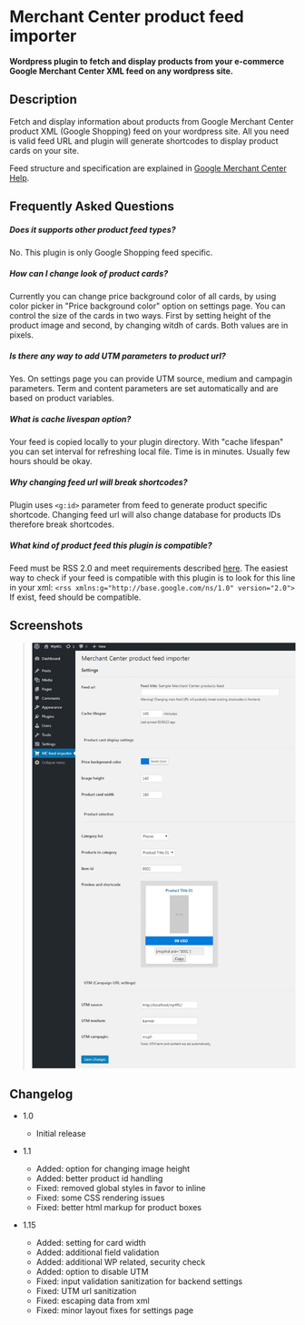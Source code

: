 # Merchant Center product feed importer

**Wordpress plugin to fetch and display products from your e-commerce Google Merchant Center XML feed on any wordpress site.**

## Description
Fetch and display information about products from Google Merchant Center product XML (Google Shopping) feed on your wordpress site. All you need is valid feed URL and plugin will generate shortcodes to display product cards on your site.

Feed structure and specification are explained in [Google Merchant Center Help](https://support.google.com/merchants/answer/7052112?visit_id=1-636317402488791740-723275688&hl=en&rd=1).

## Frequently Asked Questions

##### Does it supports other product feed types?

No. This plugin is only Google Shopping feed specific.

##### How can I change look of product cards?

Currently you can change price background color of all cards, by using color picker in "Price background color" option on settings page. You can control the size of the cards in two ways. First by setting height of the product image and second, by changing witdh of cards. Both values are in pixels.

##### Is there any way to add UTM parameters to product url?

Yes. On settings page you can provide UTM source, medium and campagin parameters. Term and content parameters are set automatically and are based on product variables.

##### What is cache livespan option?

Your feed is copied locally to your plugin directory. With "cache lifespan" you can set interval for refreshing local file. Time is in minutes. Usually few hours should be okay.

##### Why changing feed url will break shortcodes?

Plugin uses `<g:id>` parameter from feed to generate product specific shortcode. Changing feed url will also change database for products IDs therefore break shortcodes.

##### What kind of product feed this plugin is compatible?
Feed must be RSS 2.0 and meet requirements described [here](https://support.google.com/merchants/answer/160589?hl=en). The easiest way to check if your feed is compatible with this plugin is to look for this line in your xml: `<rss xmlns:g="http://base.google.com/ns/1.0" version="2.0">` If exist, feed should be compatible.

## Screenshots
> ![MCPFI](./mcpfi1.png)

## Changelog

* 1.0
   * Initial release

* 1.1
   * Added: option for changing image height
   * Added: better product id handling
   * Fixed: removed global styles in favor to inline
   * Fixed: some CSS rendering issues
   * Fixed: better html markup for product boxes

* 1.15
   * Added: setting for card width
   * Added: additional field validation
   * Added: additional WP related, security check
   * Added: option to disable UTM
   * Fixed: input validation sanitization for backend settings
   * Fixed: UTM url sanitization
   * Fixed: escaping data from xml
   * Fixed: minor layout fixes for settings page
